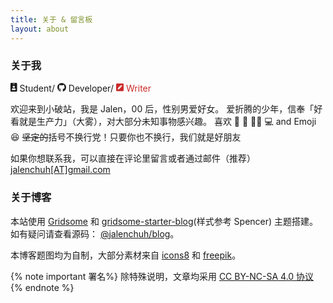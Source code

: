 ```yaml
---
title: 关于 & 留言板
layout: about
---
```


### 关于我

<p><a href="https://JalenChuh.cn" target="_blank" style="text-decoration: none;"><svg aria-hidden="true" focusable="false" data-prefix="fas" data-icon="id-badge" role="img" xmlns="http://www.w3.org/2000/svg" viewBox="0 0 384 512" style="width:0.75em; heigh:1em"><path fill="currentColor" d="M336 0H48C21.5 0 0 21.5 0 48v416c0 26.5 21.5 48 48 48h288c26.5 0 48-21.5 48-48V48c0-26.5-21.5-48-48-48zM144 32h96c8.8 0 16 7.2 16 16s-7.2 16-16 16h-96c-8.8 0-16-7.2-16-16s7.2-16 16-16zm48 128c35.3 0 64 28.7 64 64s-28.7 64-64 64-64-28.7-64-64 28.7-64 64-64zm112 236.8c0 10.6-10 19.2-22.4 19.2H102.4C90 416 80 407.4 80 396.8v-19.2c0-31.8 30.1-57.6 67.2-57.6h5c12.3 5.1 25.7 8 39.8 8s27.6-2.9 39.8-8h5c37.1 0 67.2 25.8 67.2 57.6v19.2z" class=""></path></svg> Student</a>/
<a href="https://github.com/jalenchuh" target="_blank" style="text-decoration: none; color: var(--title-color);"><svg aria-hidden="true" focusable="false" data-prefix="fab" data-icon="github" role="img" xmlns="http://www.w3.org/2000/svg" viewBox="0 0 496 512" style="width:1em; heigh:1em"><path fill="currentColor" d="M165.9 397.4c0 2-2.3 3.6-5.2 3.6-3.3.3-5.6-1.3-5.6-3.6 0-2 2.3-3.6 5.2-3.6 3-.3 5.6 1.3 5.6 3.6zm-31.1-4.5c-.7 2 1.3 4.3 4.3 4.9 2.6 1 5.6 0 6.2-2s-1.3-4.3-4.3-5.2c-2.6-.7-5.5.3-6.2 2.3zm44.2-1.7c-2.9.7-4.9 2.6-4.6 4.9.3 2 2.9 3.3 5.9 2.6 2.9-.7 4.9-2.6 4.6-4.6-.3-1.9-3-3.2-5.9-2.9zM244.8 8C106.1 8 0 113.3 0 252c0 110.9 69.8 205.8 169.5 239.2 12.8 2.3 17.3-5.6 17.3-12.1 0-6.2-.3-40.4-.3-61.4 0 0-70 15-84.7-29.8 0 0-11.4-29.1-27.8-36.6 0 0-22.9-15.7 1.6-15.4 0 0 24.9 2 38.6 25.8 21.9 38.6 58.6 27.5 72.9 20.9 2.3-16 8.8-27.1 16-33.7-55.9-6.2-112.3-14.3-112.3-110.5 0-27.5 7.6-41.3 23.6-58.9-2.6-6.5-11.1-33.3 2.6-67.9 20.9-6.5 69 27 69 27 20-5.6 41.5-8.5 62.8-8.5s42.8 2.9 62.8 8.5c0 0 48.1-33.6 69-27 13.7 34.7 5.2 61.4 2.6 67.9 16 17.7 25.8 31.5 25.8 58.9 0 96.5-58.9 104.2-114.8 110.5 9.2 7.9 17 22.9 17 46.4 0 33.7-.3 75.4-.3 83.6 0 6.5 4.6 14.4 17.3 12.1C428.2 457.8 496 362.9 496 252 496 113.3 383.5 8 244.8 8zM97.2 352.9c-1.3 1-1 3.3.7 5.2 1.6 1.6 3.9 2.3 5.2 1 1.3-1 1-3.3-.7-5.2-1.6-1.6-3.9-2.3-5.2-1zm-10.8-8.1c-.7 1.3.3 2.9 2.3 3.9 1.6 1 3.6.7 4.3-.7.7-1.3-.3-2.9-2.3-3.9-2-.6-3.6-.3-4.3.7zm32.4 35.6c-1.6 1.3-1 4.3 1.3 6.2 2.3 2.3 5.2 2.6 6.5 1 1.3-1.3.7-4.3-1.3-6.2-2.2-2.3-5.2-2.6-6.5-1zm-11.4-14.7c-1.6 1-1.6 3.6 0 5.9 1.6 2.3 4.3 3.3 5.6 2.3 1.6-1.3 1.6-3.9 0-6.2-1.4-2.3-4-3.3-5.6-2z" class=""></path></svg> Developer</a>/
<a href="https://sspai.com/u/Jalen" target="_blank" style="text-decoration: none; color: rgb(202, 44, 42);"><svg aria-hidden="true" focusable="false" data-prefix="fas" data-icon="pen-square" role="img" xmlns="http://www.w3.org/2000/svg" viewBox="0 0 448 512" style="width:0.875em; heigh:1em"><path fill="currentColor" d="M400 480H48c-26.5 0-48-21.5-48-48V80c0-26.5 21.5-48 48-48h352c26.5 0 48 21.5 48 48v352c0 26.5-21.5 48-48 48zM238.1 177.9L102.4 313.6l-6.3 57.1c-.8 7.6 5.6 14.1 13.3 13.3l57.1-6.3L302.2 242c2.3-2.3 2.3-6.1 0-8.5L246.7 178c-2.5-2.4-6.3-2.4-8.6-.1zM345 165.1L314.9 135c-9.4-9.4-24.6-9.4-33.9 0l-23.1 23.1c-2.3 2.3-2.3 6.1 0 8.5l55.5 55.5c2.3 2.3 6.1 2.3 8.5 0L345 199c9.3-9.3 9.3-24.5 0-33.9z" class=""></path></svg> Writer</a></p>

欢迎来到小破站，我是 Jalen，00 后，性别男爱好女。
爱折腾的少年，信奉「好看就是生产力」（大雾），对大部分未知事物感兴趣。
喜欢 🏓 🏐 🏊‍♂️ 💻 and Emoji 😆
~~坚定的~~括号不换行党！只要你也不换行，我们就是好朋友

如果你想联系我，可以直接在评论里留言或者通过邮件（推荐） <a href="javascript:location='mailto:\u006a\u0061\u006c\u0065\u006e\u0063\u0068\u0075\u0068\u0040\u0067\u006d\u0061\u0069\u006c\u002e\u0063\u006f\u006d';void 0" rel="external nofollow noreferrer">jalenchuh[AT]gmail.com</a>

### 关于博客

本站使用 [Gridsome](http://gridsome.org/) 和 [gridsome-starter-blog](https://github.com/gridsome/gridsome-starter-blog)(样式参考 Spencer) 主题搭建。如有疑问请查看源码： [@jalenchuh/blog](https://github.com/jalenchuh/blog)。

本博客题图均为自制，大部分素材来自 [icons8](https://icons8.con/) 和 [freepik](https://stories.freepik.com/)。

{% note important 署名%}
除特殊说明，文章均采用 [CC BY-NC-SA 4.0 协议](https://creativecommons.org/licenses/by-nc-sa/4.0/deed.zh)
{% endnote %}
